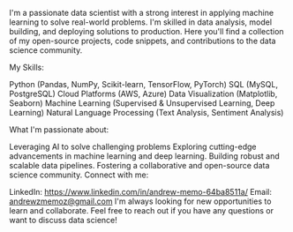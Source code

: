 I'm a passionate data scientist with a strong interest in applying machine learning to solve real-world problems. I'm skilled in data analysis, model building, and deploying solutions to production. Here you'll find a collection of my open-source projects, code snippets, and contributions to the data science community.

My Skills:

Python (Pandas, NumPy, Scikit-learn, TensorFlow, PyTorch)
SQL (MySQL, PostgreSQL)
Cloud Platforms (AWS, Azure)
Data Visualization (Matplotlib, Seaborn)
Machine Learning (Supervised & Unsupervised Learning, Deep Learning)
Natural Language Processing (Text Analysis, Sentiment Analysis)

What I'm passionate about:

Leveraging AI to solve challenging problems
Exploring cutting-edge advancements in machine learning and deep learning.
Building robust and scalable data pipelines.
Fostering a collaborative and open-source data science community.
Connect with me:

LinkedIn: https://www.linkedin.com/in/andrew-memo-64ba8511a/
Email: andrewzmemoz@gmail.com
I'm always looking for new opportunities to learn and collaborate. Feel free to reach out if you have any questions or want to discuss data science!
